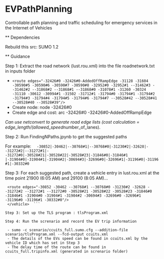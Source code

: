 # EVPathPlanning
Controllable path planning and traffic scheduling for emergency services in the Internet of Vehicles

** Dependencies

Rebuild this src: SUMO 1.2 

** Guidance

Step 1: Extract the road network (lust.rou.xml) into the file roadnetwork.txt in inputs folder
 - ```<route edges="-32426#0 -32426#0-AddedOffRampEdge -31128 -31604 -30590#5 -30590#6 -30590#7 -30590#8 -32952#0 -32952#1 --31462#3 --31462#2 --31868#2 --31868#1 --31868#0 -31078#1 -31260 -30324 -31110 -30612 -30994#1 -31502 -31712#1 -31794#0 -31794#1 -31794#2 -31794#3 -31794#4 -31794#5 -31794#6 -31794#7 --30528#42 --30528#41 --30528#40 --30528#39"/>```
 - Create node: node -32426#0
 - Create edge and cost: arc -32426#0 -32426#0-AddedOffRampEdge
 
 *Can use netconvert to generate road edge lists (cost calculation = edge_length/(allowed_speed*number_of_lanes).

Step 2: Run FindingNPaths.jpynb to get the suggested paths

 For example:
    ```  -30852|-30462|--30768#1|--30768#0|-31230#2|-32628|--31272#2|--31272#1|--31272#0|-30528#21|-30528#22|-30528#23|-31846#0|-31846#1 |-31904#0|-31904#1|-31904#2|-30694#3|-32696#0|-32696#1|-31196#0|-31196#1|-30332#0```


Step 3: For each suggested path, create a vehicle entry in lust.rou.xml at the time point 21900 (6:05 AM) and 29100 (8:05 AM)...
       
   ```<vehicle id="ccu202011281" type="police" depart="21900.00" departPos="87.40" departSpeed="20.00" arrivalPos="40.86">
    <route edges="-30852 -30462 --30768#1 --30768#0 -31230#2 -32628 --31272#2 --31272#1 --31272#0 -30528#21 -30528#22 -30528#23 -31846#0 -31846#1 -31904#0 -31904#1 -31904#2 -30694#3 -32696#0 -32696#1 -31196#0 -31196#1 -30332#0"/>
    </vehicle>  ```
		
Step 3: Set up the TLS program : tlsProgram.xml

Step 4: Run the screnario and record the EV trip information
     
	- sumo -c scenario/ccuits_full.sumo.cfg --addition-file scenario/tlsProgram.xml --fcd-output ccuits.xml
	- The details of the EVs speed can be found in ccuits.xml by the vehicle ID which has set in Step 3 
	- The delay time of the route can be found in ccuits_full.tripinfo.xml (generated in screnario folder)

	
   	 
